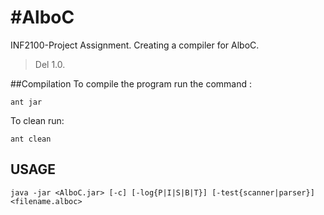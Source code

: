 #AlboC
=====
INF2100-Project Assignment. Creating a compiler for AlboC.

>Del 1.0.

##Compilation
To compile the program run the command :
````
ant jar

````
To clean run:
````
ant clean
````

## USAGE
````
java -jar <AlboC.jar> [-c] [-log{P|I|S|B|T}] [-test{scanner|parser}] <filename.alboc>
````

